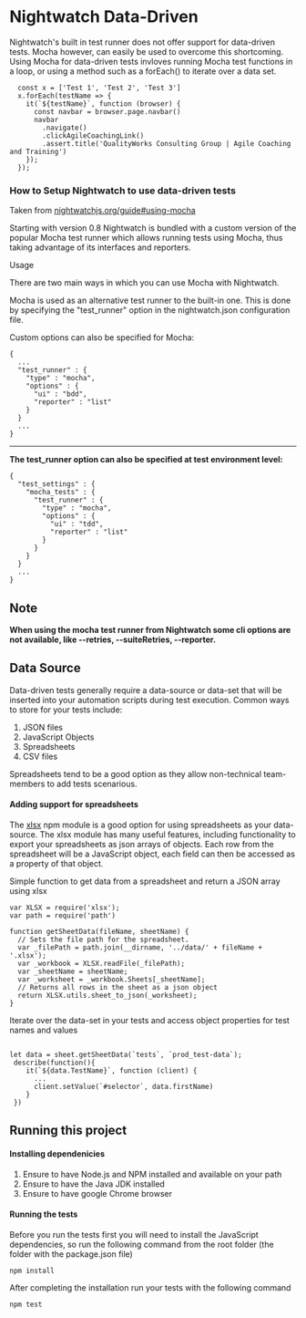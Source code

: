 # Nightwatch Data-Driven

Nightwatch's built in test runner does not offer support for data-driven tests. Mocha however, can easily be used to overcome this shortcoming. Using Mocha for data-driven tests invloves running Mocha test functions in a loop, or using a method such as a forEach() to iterate over a data set.

```
  const x = ['Test 1', 'Test 2', 'Test 3']
  x.forEach(testName => {
    it(`${testName}`, function (browser) {
      const navbar = browser.page.navbar()
      navbar
        .navigate()
        .clickAgileCoachingLink()
        .assert.title('QualityWorks Consulting Group | Agile Coaching and Training')
    });
  });
  ```
### How to Setup Nightwatch to use data-driven tests

Taken from [nightwatchjs.org/guide#using-mocha](http://nightwatchjs.org/guide#using-mocha)

Starting with version 0.8 Nightwatch is bundled with a custom version of the popular Mocha test runner which allows running tests using Mocha, thus taking advantage of its interfaces and reporters.

Usage

There are two main ways in which you can use Mocha with Nightwatch.

Mocha is used as an alternative test runner to the built-in one. This is done by specifying the "test_runner" option in the nightwatch.json configuration file.

Custom options can also be specified for Mocha:

```
{
  ...
  "test_runner" : {
    "type" : "mocha",
    "options" : {
      "ui" : "bdd",
      "reporter" : "list"
    }
  }
  ...
}
```

---

**The test_runner option can also be specified at test environment level:**

```
{
  "test_settings" : {
    "mocha_tests" : {
      "test_runner" : {
        "type" : "mocha",
        "options" : {
          "ui" : "tdd",
          "reporter" : "list"
        }
      }
    }
  }
  ...
}
```

## Note
**When using the mocha test runner from Nightwatch some cli options are not available, like --retries, --suiteRetries, --reporter.**

## Data Source

Data-driven tests generally require a data-source or data-set that will be inserted into your automation scripts during test execution. Common ways to store for your tests include:
1. JSON files
2. JavaScript Objects
3. Spreadsheets
4. CSV files

Spreadsheets tend to be a good option as they allow non-technical team-members to add tests scenarious.

#### Adding support for spreadsheets

The [xlsx](https://www.npmjs.com/package/xlsx) npm module is a good option for using spreadsheets as your data-source. The xlsx module has many useful features, including functionality to export your spreadsheets as json arrays of objects. Each row from the spreadsheet will be a JavaScript object, each field can then be accessed as a property of that object.

Simple function to get data from a spreadsheet and return a JSON array using xlsx
```
var XLSX = require('xlsx');
var path = require('path')

function getSheetData(fileName, sheetName) {
  // Sets the file path for the spreadsheet.
  var _filePath = path.join(__dirname, '../data/' + fileName + '.xlsx');
  var _workbook = XLSX.readFile(_filePath);
  var _sheetName = sheetName;
  var _worksheet = _workbook.Sheets[_sheetName];
  // Returns all rows in the sheet as a json object
  return XLSX.utils.sheet_to_json(_worksheet);
}
```
Iterate over the data-set in your tests and access object properties for test names and values

```

let data = sheet.getSheetData(`tests`, `prod_test-data`);
 describe(function(){
    it(`${data.TestName}`, function (client) {
      ...
      client.setValue(`#selector`, data.firstName)
    }
 })
```

## Running this project 
#### Installing dependenicies
   1. Ensure to have Node.js and NPM installed and available on your path
   2. Ensure to have the Java JDK installed
   3. Ensure to have google Chrome browser

#### Running the tests
Before you run the tests first you will need to install the JavaScript dependencies, so run the following command from the root folder (the folder with the package.json file)

```
npm install
```
After completing the installation run your tests with the following command

```
npm test
```



